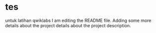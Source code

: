 # tes
untuk latihan qwiklabs
I am editing the README file. Adding some more details about the project details about the project description.
